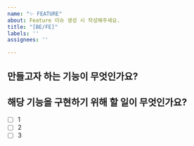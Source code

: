 ```yaml
---
name: "✨ FEATURE"
about: Feature 이슈 생성 시 작성해주세요.
title: "[BE/FE]"
labels: ''
assignees: ''

---
```


## 만들고자 하는 기능이 무엇인가요? 


## 해당 기능을 구현하기 위해 할 일이 무엇인가요? 
- [ ] 1 
- [ ] 2 
- [ ] 3
